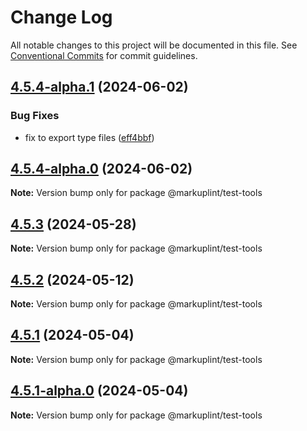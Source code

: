 # Change Log

All notable changes to this project will be documented in this file.
See [Conventional Commits](https://conventionalcommits.org) for commit guidelines.

## [4.5.4-alpha.1](https://github.com/markuplint/markuplint/compare/@markuplint/test-tools@4.5.4-alpha.0...@markuplint/test-tools@4.5.4-alpha.1) (2024-06-02)


### Bug Fixes

* fix to export type files ([eff4bbf](https://github.com/markuplint/markuplint/commit/eff4bbfd127574809dc5e15d7cafe87699758ee0))





## [4.5.4-alpha.0](https://github.com/markuplint/markuplint/compare/@markuplint/test-tools@4.5.3...@markuplint/test-tools@4.5.4-alpha.0) (2024-06-02)

**Note:** Version bump only for package @markuplint/test-tools

## [4.5.3](https://github.com/markuplint/markuplint/compare/@markuplint/test-tools@4.5.2...@markuplint/test-tools@4.5.3) (2024-05-28)

**Note:** Version bump only for package @markuplint/test-tools

## [4.5.2](https://github.com/markuplint/markuplint/compare/@markuplint/test-tools@4.5.1...@markuplint/test-tools@4.5.2) (2024-05-12)

**Note:** Version bump only for package @markuplint/test-tools

## [4.5.1](https://github.com/markuplint/markuplint/compare/@markuplint/test-tools@4.5.1-alpha.0...@markuplint/test-tools@4.5.1) (2024-05-04)

**Note:** Version bump only for package @markuplint/test-tools

## [4.5.1-alpha.0](https://github.com/markuplint/markuplint/compare/@markuplint/test-tools@4.5.0...@markuplint/test-tools@4.5.1-alpha.0) (2024-05-04)

**Note:** Version bump only for package @markuplint/test-tools

